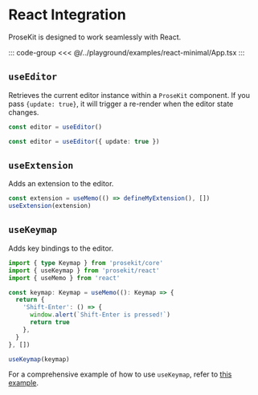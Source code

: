 # React Integration

ProseKit is designed to work seamlessly with React.

::: code-group
<<< @/../playground/examples/react-minimal/App.tsx
:::

## `useEditor`

Retrieves the current editor instance within a `ProseKit` component. If you pass `{update: true}`, it will trigger a re-render when the editor state changes.

```ts
const editor = useEditor()
```

```ts
const editor = useEditor({ update: true })
```

## `useExtension`

Adds an extension to the editor.

```ts
const extension = useMemo(() => defineMyExtension(), [])
useExtension(extension)
```

## `useKeymap`

Adds key bindings to the editor.

```ts
import { type Keymap } from 'prosekit/core'
import { useKeymap } from 'prosekit/react'
import { useMemo } from 'react'

const keymap: Keymap = useMemo((): Keymap => {
  return {
    'Shift-Enter': () => {
      window.alert(`Shift-Enter is pressed!`)
      return true
    },
  }
}, [])

useKeymap(keymap)
```

For a comprehensive example of how to use `useKeymap`, refer to [this example](/examples/react-keymap).
